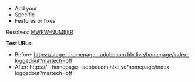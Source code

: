 <!-- Before submitting, please review all open PRs. -->

* Add your
* Specific
* Features or fixes

Resolves: [MWPW-NUMBER](https://jira.corp.adobe.com/browse/MWPW-NUMBER)

**Test URLs:**
- Before: https://stage--homepage--adobecom.hlx.live/homepage/index-loggedout?martech=off
- After: https://<branch>--homepage--adobecom.hlx.live/homepage/index-loggedout?martech=off
